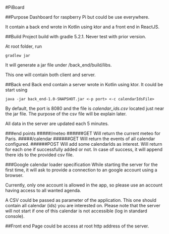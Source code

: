#PiBoard

##Purpose
Dashboard for raspberry Pi but could be use everywhere.

It contain a back end wrote in Kotlin using ktor and a 
front end in ReactJS.

##Build
Project build with gradle 5.2.1. Never test with prior version.

At root folder, run
```
gradlew jar
```
It will generate a jar file under <root>/back_end/build/libs.

This one will contain both client and server.

##Back end
Back end contain a server wrote in Kotlin using ktor. It could 
be start using 
```
java -jar back_end-1.0-SNAPSHOT.jar <-p port> <-c calendarIdsFile>
```
By default, the port is 8080 and the file is *calendar_ids.csv*
located just near the jar file. The purpose of the csv file
will be explain later.

All data in the server are updated each 5 minutes.

###end points
#####/meteo
######GET
Will return the current meteo for Paris.
#####/calendar
######GET
Will return the events of all calendar configured.
######POST
Will add some calendarIds as interest. Will return for each
one if successfully added or not. In case of success, it will 
append there ids to the provided csv file.

###Google calendar loader specification
While starting the server for the first time, it will ask to 
provide a connection to an google account using a browser.

Currently, only one account is allowed in the app, so please
use an account having access to all wanted agenda.

A CSV could be passed as parameter of the application. This one
should contain all calendar (ids) you are interested on. Please
note that the server will not start if one of this calendar is 
not accessible (log in standard console).

##Front end
Page could be access at root http address of the server.